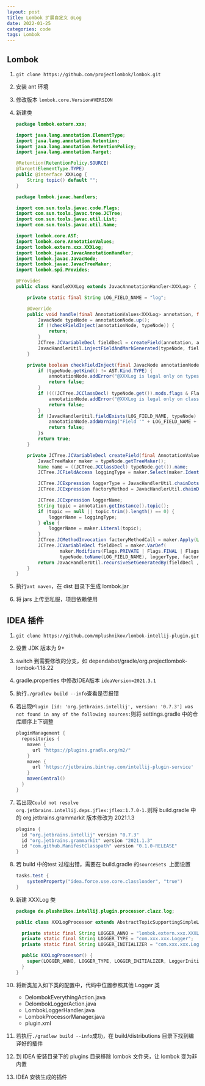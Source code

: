 ```yaml
---
layout: post
title: Lombok 扩展自定义 @Log
date: 2022-01-25
categories: code
tags: Lombok
---
```


## Lombok

1. `git clone https://github.com/projectlombok/lombok.git`

2. 安装 ant 环境

3. 修改版本 `lombok.core.Version#VERSION`

4. 新建类

   ```java
   package lombok.extern.xxx;
   
   import java.lang.annotation.ElementType;
   import java.lang.annotation.Retention;
   import java.lang.annotation.RetentionPolicy;
   import java.lang.annotation.Target;
   
   @Retention(RetentionPolicy.SOURCE)
   @Target(ElementType.TYPE)
   public @interface XXXLog {
       String topic() default "";
   }
   ```

   ```java
   package lombok.javac.handlers;
   
   import com.sun.tools.javac.code.Flags;
   import com.sun.tools.javac.tree.JCTree;
   import com.sun.tools.javac.util.List;
   import com.sun.tools.javac.util.Name;
   
   import lombok.core.AST;
   import lombok.core.AnnotationValues;
   import lombok.extern.xxx.XXXLog;
   import lombok.javac.JavacAnnotationHandler;
   import lombok.javac.JavacNode;
   import lombok.javac.JavacTreeMaker;
   import lombok.spi.Provides;
   
   @Provides
   public class HandleXXXLog extends JavacAnnotationHandler<XXXLog> {
   
       private static final String LOG_FIELD_NAME = "log";
   
       @Override
       public void handle(final AnnotationValues<XXXLog> annotation, final JCTree.JCAnnotation ast, final JavacNode annotationNode) {
           JavacNode typeNode = annotationNode.up();
           if (!checkFieldInject(annotationNode, typeNode)) {
               return;
           }
           JCTree.JCVariableDecl fieldDecl = createField(annotation, annotationNode, typeNode);
           JavacHandlerUtil.injectFieldAndMarkGenerated(typeNode, fieldDecl);
       }
   
       private boolean checkFieldInject(final JavacNode annotationNode, final JavacNode typeNode) {
           if (typeNode.getKind() != AST.Kind.TYPE) {
               annotationNode.addError("@XXXLog is legal only on types.");
               return false;
           }
           if ((((JCTree.JCClassDecl) typeNode.get()).mods.flags & Flags.INTERFACE) != 0) {
               annotationNode.addError("@XXXLog is legal only on classes and enums.");
               return false;
           }
           if (JavacHandlerUtil.fieldExists(LOG_FIELD_NAME, typeNode) != JavacHandlerUtil.MemberExistsResult.NOT_EXISTS) {
               annotationNode.addWarning("Field '" + LOG_FIELD_NAME + "' already exists.");
               return false;
           }s
           return true;
       }
   
       private JCTree.JCVariableDecl createField(final AnnotationValues<XXXLog> annotation, final JavacNode annotationNode, final JavacNode typeNode) {
           JavacTreeMaker maker = typeNode.getTreeMaker();
           Name name = ((JCTree.JCClassDecl) typeNode.get()).name;
           JCTree.JCFieldAccess loggingType = maker.Select(maker.Ident(name), typeNode.toName("class"));
   
           JCTree.JCExpression loggerType = JavacHandlerUtil.chainDotsString(typeNode, "com.xxx.xxx.Logger");
           JCTree.JCExpression factoryMethod = JavacHandlerUtil.chainDotsString(typeNode, "com.xxx.xxx.Logger.get");
   
           JCTree.JCExpression loggerName;
           String topic = annotation.getInstance().topic();
           if (topic == null || topic.trim().length() == 0) {
               loggerName = loggingType;
           } else {
               loggerName = maker.Literal(topic);
           }
           JCTree.JCMethodInvocation factoryMethodCall = maker.Apply(List.<JCTree.JCExpression>nil(), factoryMethod, loggerName != null ? List.of(loggerName) : List.<JCTree.JCExpression>nil());
           JCTree.JCVariableDecl fieldDecl = maker.VarDef(
                   maker.Modifiers(Flags.PRIVATE | Flags.FINAL | Flags.STATIC),
                   typeNode.toName(LOG_FIELD_NAME), loggerType, factoryMethodCall);
           return JavacHandlerUtil.recursiveSetGeneratedBy(fieldDecl , typeNode);
       }
   }
   
   ```

5. 执行`ant maven`，在 dist 目录下生成 lombok.jar

6. 将 jars 上传至私服，项目依赖使用

## IDEA 插件

1. `git clone https://github.com/mplushnikov/lombok-intellij-plugin.git`

2. 设置 JDK 版本为 9+

3. switch 到需要修改的分支，如 dependabot/gradle/org.projectlombok-lombok-1.18.22

4. gradle.properties 中修改IDEA版本 `ideaVersion=2021.3.1`

5. 执行`./gradlew build --info`查看是否报错

6. 若出现`Plugin [id: 'org.jetbrains.intellij', version: '0.7.3'] was not found in any of the following sources:`则将 settings.gradle 中的仓库顺序上下调整

   ```groovy
   pluginManagement {
     repositories {
       maven {
         url "https://plugins.gradle.org/m2/"
       }
       maven {
         url 'https://jetbrains.bintray.com/intellij-plugin-service'
       }
       mavenCentral()
     }
   }
   ```

7. 若出现`Could not resolve org.jetbrains.intellij.deps.jflex:jflex:1.7.0-1.`则将 build.gradle 中的 org.jetbrains.grammarkit 版本修改为 2021.1.3

   ```groovy
   plugins {
     id "org.jetbrains.intellij" version "0.7.3"
     id "org.jetbrains.grammarkit" version "2021.1.3"
     id "com.github.ManifestClasspath" version "0.1.0-RELEASE"
   }
   ```

8. 若 build 中的test 过程出错，需要在 build.gradle 的`sourceSets `上面设置

   ```groovy
   tasks.test {
       systemProperty("idea.force.use.core.classloader", "true")
   }
   ```

9. 新建 XXXLog 类

   ```java
   package de.plushnikov.intellij.plugin.processor.clazz.log;
   
   public class XXXLogProcessor extends AbstractTopicSupportingSimpleLogProcessor {
   
     private static final String LOGGER_ANNO = "lombok.extern.xxx.XXXLog";
     private static final String LOGGER_TYPE = "com.xxx.xxx.Logger";
     private static final String LOGGER_INITIALIZER = "com.xxx.xxx.Logger.get(%s)";
   
     public XXXLogProcessor() {
       super(LOGGER_ANNO, LOGGER_TYPE, LOGGER_INITIALIZER, LoggerInitializerParameter.TYPE);
     }
   }
   ```

10. 将新类加入如下类的配置中，代码中位置参照其他 Logger 类

    * DelombokEverythingAction.java
    * DelombokLoggerAction.java
    * LombokLoggerHandler.java
    * LombokProcessorManager.java
    * plugin.xml

11. 若执行`./gradlew build --info`成功，在 build/distributions 目录下找到编译好的插件

12. 到 IDEA 安装目录下的 plugins 目录移除 lombok 文件夹，让 lombok 变为非内置

13. IDEA 安装生成的插件


